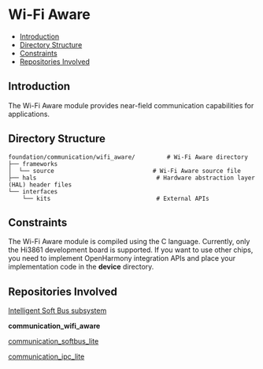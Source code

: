 # Wi-Fi Aware<a name="EN-US_TOPIC_0000001124444687"></a>

-   [Introduction](#section11660541593)
-   [Directory Structure](#section1464106163817)
-   [Constraints](#section13591154411)
-   [Repositories Involved](#section12828123401219)

## Introduction<a name="section11660541593"></a>

The Wi-Fi Aware module provides near-field communication capabilities for applications.

## Directory Structure<a name="section1464106163817"></a>

```
foundation/communication/wifi_aware/         # Wi-Fi Aware directory
├── frameworks
│  └── source                            # Wi-Fi Aware source file
├── hals                                  # Hardware abstraction layer (HAL) header files
└── interfaces
    └── kits                              # External APIs
```

## Constraints<a name="section13591154411"></a>

The Wi-Fi Aware module is compiled using the C language. Currently, only the Hi3861 development board is supported. If you want to use other chips, you need to implement OpenHarmony integration APIs and place your implementation code in the  **device**  directory.

## Repositories Involved<a name="section12828123401219"></a>

[Intelligent Soft Bus subsystem](https://gitee.com/openharmony/docs/blob/master/en/readme/intelligent-soft-bus.md)

**communication\_wifi\_aware**

[communication\_softbus\_lite](https://gitee.com/openharmony/communication_softbus_lite/blob/master/README.md)

[communication\_ipc\_lite](https://gitee.com/openharmony/communication_ipc_lite/blob/master/README.md)

